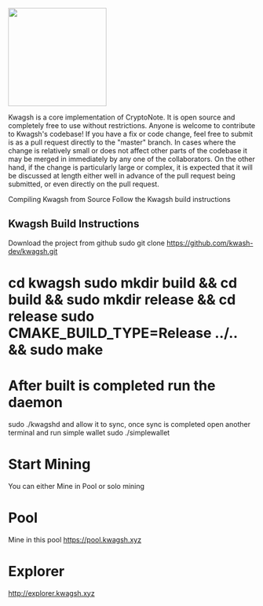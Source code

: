 
[<img width="200" src="https://avatars0.githubusercontent.com/u/37370757?s=400&v=4"/>](http://kwagsh.xyz)


Kwagsh is a core implementation of CryptoNote. It is open source and completely free to use without restrictions. Anyone is welcome to contribute to Kwagsh's codebase! If you have a fix or code change, feel free to submit is as a pull request directly to the "master" branch. In cases where the change is relatively small or does not affect other parts of the codebase it may be merged in immediately by any one of the collaborators. On the other hand, if the change is particularly large or complex, it is expected that it will be discussed at length either well in advance of the pull request being submitted, or even directly on the pull request.

Compiling Kwagsh from Source
Follow the Kwagsh build instructions

## Kwagsh Build Instructions
Download the project from github sudo git clone https://github.com/kwash-dev/kwagsh.git 

# cd kwagsh sudo mkdir build && cd build && sudo mkdir release && cd release sudo CMAKE_BUILD_TYPE=Release ../.. && sudo make

# After built is completed run the daemon
sudo ./kwagshd and allow it to sync, once sync is completed open another terminal and run simple wallet sudo ./simplewallet

# Start Mining
You can either Mine in Pool or solo mining


# Pool
Mine in this pool https://pool.kwagsh.xyz

# Explorer
http://explorer.kwagsh.xyz

